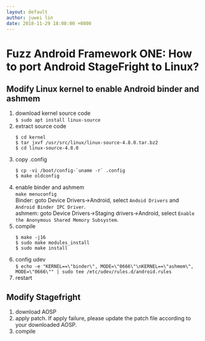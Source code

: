 ```yaml
---
layout: default
author: juwei lin
date: 2018-11-29 18:08:00 +0800
---
```


# Fuzz Android Framework ONE: How to port Android StageFright to Linux?

## Modify Linux kernel to enable Android binder and ashmem
1. download kernel source code  
   `$ sudo apt install linux-source`
2. extract source code  
   ```
   $ cd kernel
   $ tar jxvf /usr/src/linux/linux-source-4.8.0.tar.bz2
   $ cd linux-source-4.8.0
   ```
3. copy .config  
   ```
   $ cp -vi /boot/config-`uname -r` .config
   $ make oldconfig
   ```
4. enable binder and ashmem  
   `make menuconfig`  
   Binder: goto Device Drivers->Android, select `Andoid Drivers` and `Android Binder IPC Driver`.  
   ashmem: goto Device Drivers->Staging drivers->Android, select `Enable the Anonymous Shared Memory Subsystem`.  
5. compile  
   ```
   $ make -j16
   $ sudo make modules_install
   $ sudo make install
   ```
6. config udev  
   `$ echo -e "KERNEL==\"binder\", MODE=\"0666\"\nKERNEL==\"ashmem\", MODE=\"0666\"" | sudo tee /etc/udev/rules.d/android.rules`
7. restart  
  
## Modify Stagefright
1. download AOSP
2. apply patch. If apply failure, please update the patch file according to your downloaded AOSP.  
3. compile
    

